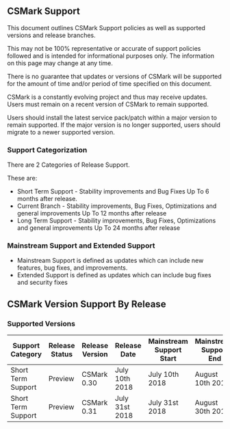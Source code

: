 ## CSMark Support
This document outlines CSMark Support policies as well as supported versions and release branches.

This may not be 100% representative or accurate of support policies followed and is intended for informational purposes only. The information on this page may change at any time.

There is no guarantee that updates or versions of CSMark will be supported for the amount of time and/or period of time specified on this document.

CSMark is a constantly evolving project and thus may receive updates. Users must remain on a recent version of CSMark to remain supported.

Users should install the latest service pack/patch within a major version to remain supported. If the major version is no longer supported, users should migrate to a newer supported version.

### Support Categorization
There are 2 Categories of Release Support.

These are:
* Short Term Support - Stability improvements and Bug Fixes Up To 6 months after release.
* Current Branch - Stability improvements, Bug Fixes, Optimizations and general improvements Up To 12 months after release
* Long Term Support - Stability improvements, Bug Fixes, Optimizations and general improvements Up To 24 months after release

### Mainstream Support and Extended Support
* Mainstream Support is defined as updates which can include new features, bug fixes, and improvements.
* Extended Support is defined as updates which can include bug fixes and security fixes

## CSMark Version Support By Release

### Supported Versions

| Support Category | Release Status | Release Version | Release Date | Mainstream Support Start | Mainstream Support End |
|---------------|---------------|----------|--------------|-----------------|------------------|
| Short Term Support | Preview | CSMark 0.30 | July 10th 2018 | July 10th 2018 | August 10th 2018 |
| Short Term Support | Preview | CSMark 0.31 | July 31st 2018 | July 31st 2018 | August 30th 2018 |
